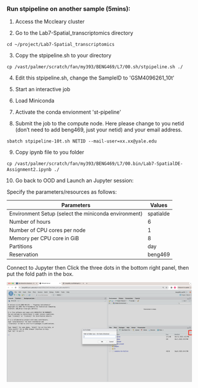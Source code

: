 ### Run stpipeline on another sample (5mins):

1. Access the Mccleary cluster

2. Go to the Lab7-Spatial_transcriptomics directory
```
cd ~/project/Lab7-Spatial_transcriptomics
```
3. Copy the stpipeline.sh to your directory
```
cp /vast/palmer/scratch/fan/my393/BENG469/L7/00.sh/stpipeline.sh ./
```
4. Edit this stpipeline.sh, change the SampleID to 'GSM4096261_10t'

5. Start an interactive job

6. Load Miniconda

7. Activate the conda envionment 'st-pipeline'

8. Submit the job to the compute node. Here please change to you netid (don’t need to add beng469, just your netid) and your email address.
```
sbatch stpipeline-10t.sh NETID --mail-user=xx.xx@yale.edu
```

9. Copy ipynb file to you folder
```
cp /vast/palmer/scratch/fan/my393/BENG469/L7/00.bin/Lab7-SpatialDE-Assignment2.ipynb ./
```

10. Go back to OOD and Launch an Jupyter session:

Specify the parameters/resources as follows:

| Parameters      | Values |
| ----------- | ----------- |
| Environment Setup (select the miniconda environment) | spatialde  |
| Number of hours   | 6        |
| Number of CPU cores per node   | 1        |
| Memory per CPU core in GiB   | 8       |
| Partitions   | day        |
| Reservation | beng469 |

Connect to Jupyter then Click the three dots in the bottom right panel, then put the fold path in the box.

<p><img width="1000" src="https://github.com/MingyuYang-Yale/BENG469/blob/main/SP21/rsession1.png" alt="foo bar" title="train &amp; tracks" /></p>



